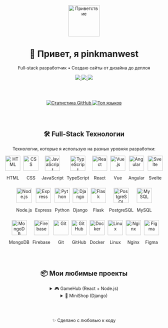 <!-- README.md -->
<div align="center">

  <img src="https://media.tenor.com/5YNsHzJnEeEAAAAC/hello-there-general-kenobi.gif " width="100" alt="Приветствие"/>

  <h1>👋 Привет, я pinkmanwest</h1>
  
  <p>Full-stack разработчик • Создаю сайты от дизайна до деплоя</p>

  <a href="https://t.me/username ">
    <img src="https://img.shields.io/badge/Telegram-2CA5E0?style=for-the-badge&logo=telegram&logoColor=white " />
  </a>
  <a href="mailto:your_email@example.com">
    <img src="https://img.shields.io/badge/Gmail-D14836?style=for-the-badge&logo=gmail&logoColor=white " />
  </a>
  <a href="https://linkedin.com/in/username ">
    <img src="https://img.shields.io/badge/LinkedIn-0077B5?style=for-the-badge&logo=linkedin&logoColor=white " />
  </a>

  <br><br>

  <!-- Статистика GitHub -->
  <a href="https://github.com/pinkmanwest ">
    <img src="https://github-readme-stats.vercel.app/api?username=username&show_icons=true&theme=radical " alt="Статистика GitHub" />
  </a>

  <a href="https://github.com/pinkmanwest ">
    <img src="https://github-readme-stats.vercel.app/api/top-langs/?username=username&layout=compact&langs_count=7&theme=radical " alt="Топ языков" />
  </a>

  <br><br>

  <!-- Технологии -->
 <h2>🛠️ Full-Stack Технологии</h2>
<p>Технологии, которые я использую на разных уровнях разработки:</p>

<div style="display: flex; flex-wrap: wrap; gap: 10px; justify-content: center;">
  <div style="text-align:center;">
    <img src="https://skillicons.dev/icons?i=html " width="48" alt="HTML" />
    <p>HTML</p>
  </div>
  <div style="text-align:center;">
    <img src="https://skillicons.dev/icons?i=css " width="48" alt="CSS" />
    <p>CSS</p>
  </div>
  <div style="text-align:center;">
    <img src="https://skillicons.dev/icons?i=javascript " width="48" alt="JavaScript" />
    <p>JavaScript</p>
  </div>
  <div style="text-align:center;">
    <img src="https://skillicons.dev/icons?i=typescript " width="48" alt="TypeScript" />
    <p>TypeScript</p>
  </div>
  <div style="text-align:center;">
    <img src="https://skillicons.dev/icons?i=react " width="48" alt="React" />
    <p>React</p>
  </div>
  <div style="text-align:center;">
    <img src="https://skillicons.dev/icons?i=vue " width="48" alt="Vue.js" />
    <p>Vue</p>
  </div>
  <div style="text-align:center;">
    <img src="https://skillicons.dev/icons?i=angular " width="48" alt="Angular" />
    <p>Angular</p>
  </div>
  <div style="text-align:center;">
    <img src="https://skillicons.dev/icons?i=svelte " width="48" alt="Svelte" />
    <p>Svelte</p>
  </div>
  <div style="text-align:center;">
    <img src="https://skillicons.dev/icons?i=nodejs " width="48" alt="Node.js" />
    <p>Node.js</p>
  </div>
  <div style="text-align:center;">
    <img src="https://skillicons.dev/icons?i=express " width="48" alt="Express" />
    <p>Express</p>
  </div>
  <div style="text-align:center;">
    <img src="https://skillicons.dev/icons?i=python " width="48" alt="Python" />
    <p>Python</p>
  </div>
  <div style="text-align:center;">
    <img src="https://skillicons.dev/icons?i=django " width="48" alt="Django" />
    <p>Django</p>
  </div>
  <div style="text-align:center;">
    <img src="https://skillicons.dev/icons?i=flask " width="48" alt="Flask" />
    <p>Flask</p>
  </div>
  <div style="text-align:center;">
    <img src="https://skillicons.dev/icons?i=postgres " width="48" alt="PostgreSQL" />
    <p>PostgreSQL</p>
  </div>
  <div style="text-align:center;">
    <img src="https://skillicons.dev/icons?i=mysql " width="48" alt="MySQL" />
    <p>MySQL</p>
  </div>
  <div style="text-align:center;">
    <img src="https://skillicons.dev/icons?i=mongodb " width="48" alt="MongoDB" />
    <p>MongoDB</p>
  </div>
  <div style="text-align:center;">
    <img src="https://skillicons.dev/icons?i=firebase " width="48" alt="Firebase" />
    <p>Firebase</p>
  </div>
  <div style="text-align:center;">
    <img src="https://skillicons.dev/icons?i=git " width="48" alt="Git" />
    <p>Git</p>
  </div>
  <div style="text-align:center;">
    <img src="https://skillicons.dev/icons?i=github " width="48" alt="GitHub" />
    <p>GitHub</p>
  </div>
  <div style="text-align:center;">
    <img src="https://skillicons.dev/icons?i=docker " width="48" alt="Docker" />
    <p>Docker</p>
  </div>
  <div style="text-align:center;">
    <img src="https://skillicons.dev/icons?i=linux " width="48" alt="Linux" />
    <p>Linux</p>
  </div>
  <div style="text-align:center;">
    <img src="https://skillicons.dev/icons?i=nginx " width="48" alt="Nginx" />
    <p>Nginx</p>
  </div>
  <div style="text-align:center;">
    <img src="https://skillicons.dev/icons?i=figma " width="48" alt="Figma" />
    <p>Figma</p>
  </div>
</div>
  <br><br>

  <!-- Проекты -->
  <h2>📦 Мои любимые проекты</h2>

  <details>
    <summary>🎮 GameHub (React + Node.js)</summary>
    <p>Платформа для поиска и обсуждения видеоигр. Реализован REST API и клиентская часть.</p>
    <a href="https://github.com/username/gamehub "><img src="https://img.shields.io/github/stars/username/gamehub?style=social " /></a>
  </details>

  <details>
    <summary>🛒 MiniShop (Django)</summary>
    <p>Мини интернет-магазин с админкой, корзиной и системой оплаты.</p>
    <a href="https://github.com/username/minishop "><img src="https://img.shields.io/github/stars/username/minishop?style=social " /></a>
  </details>

  <br><br>

  <!-- Подпись -->
  <p>✨ Сделано с любовью к коду</p>

</div>
